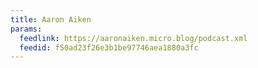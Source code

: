 ```yaml
---
title: Aaron Aiken
params:
  feedlink: https://aaronaiken.micro.blog/podcast.xml
  feedid: f50ad23f26e3b1be97746aea1880a3fc
---
```

